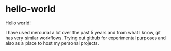 # hello-world
Hello world!

I have used mercurial a lot over the past 5 years and from what I know, git has very similar workflows.  Trying out github for experimental purposes and also as a place to host my personal projects.
